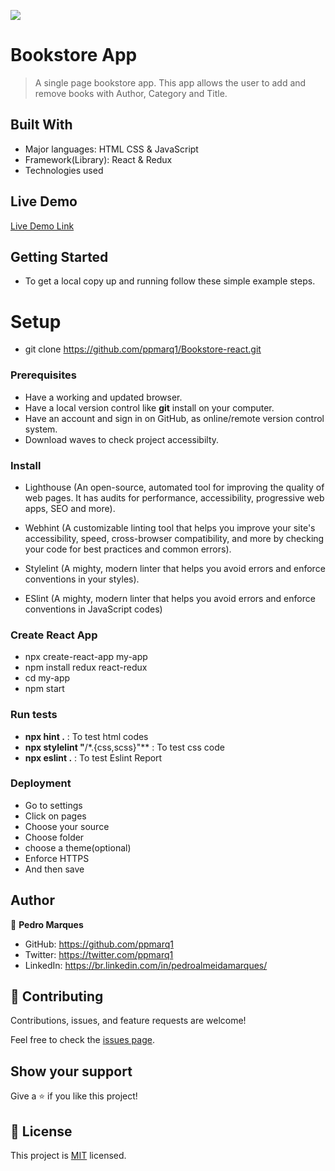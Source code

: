 ![](https://img.shields.io/badge/Microverse-blueviolet)

# Bookstore App

> A single page bookstore app. This app allows the user to add and remove books with Author, Category and Title.

## Built With

- Major languages: HTML CSS & JavaScript
- Framework(Library): React & Redux
- Technologies used

## Live Demo

[Live Demo Link](https://livedemo.com)

## Getting Started

- To get a local copy up and running follow these simple example steps.

# Setup

- git clone https://github.com/ppmarq1/Bookstore-react.git

### Prerequisites

- Have a working and updated browser.
- Have a local version control like **git** install on your computer.
- Have an account and sign in on GitHub, as online/remote version control system.
- Download waves to check project accessibilty.

### Install

- Lighthouse (An open-source, automated tool for improving the quality of web pages. It has audits for performance, accessibility, progressive web apps, SEO and more).

- Webhint (A customizable linting tool that helps you improve your site's accessibility, speed, cross-browser compatibility, and more by checking your code for best practices and common errors).

- Stylelint (A mighty, modern linter that helps you avoid errors and enforce conventions in your styles).

- ESlint (A mighty, modern linter that helps you avoid errors and enforce conventions in JavaScript codes)

### Create React App

- npx create-react-app my-app
- npm install redux react-redux
- cd my-app
- npm start

### Run tests

- **npx hint .** : To test html codes
- **npx stylelint "**/\*.{css,scss}"\*\* : To test css code
- **npx eslint .** : To test Eslint Report

### Deployment

- Go to settings
- Click on pages
- Choose your source
- Choose folder
- choose a theme(optional)
- Enforce HTTPS
- And then save

## Author

👤 **Pedro Marques**

- GitHub: https://github.com/ppmarq1
- Twitter: https://twitter.com/ppmarq1
- LinkedIn: https://br.linkedin.com/in/pedroalmeidamarques/

## 🤝 Contributing

Contributions, issues, and feature requests are welcome!

Feel free to check the [issues page](https://github.com/ppmarq1/Bookstore-react/issues).

## Show your support

Give a ⭐️ if you like this project!

## 📝 License

This project is [MIT](./MIT.md) licensed.
